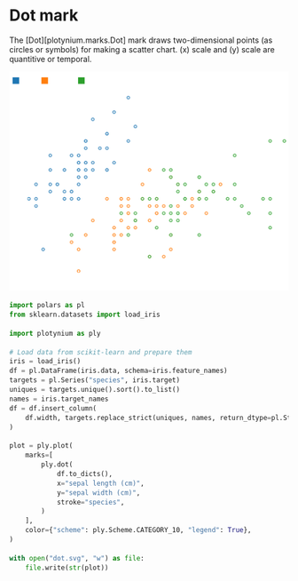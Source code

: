 # Dot mark

The [Dot][plotynium.marks.Dot] mark draws two-dimensional points (as circles or symbols) for making a scatter chart. \(x\) scale and \(y\) scale are quantitive or temporal.

![](../images/dot.svg)

```py
import polars as pl
from sklearn.datasets import load_iris

import plotynium as ply

# Load data from scikit-learn and prepare them
iris = load_iris()
df = pl.DataFrame(iris.data, schema=iris.feature_names)
targets = pl.Series("species", iris.target)
uniques = targets.unique().sort().to_list()
names = iris.target_names
df = df.insert_column(
    df.width, targets.replace_strict(uniques, names, return_dtype=pl.String)
)

plot = ply.plot(
    marks=[
        ply.dot(
            df.to_dicts(),
            x="sepal length (cm)",
            y="sepal width (cm)",
            stroke="species",
        )
    ],
    color={"scheme": ply.Scheme.CATEGORY_10, "legend": True},
)

with open("dot.svg", "w") as file:
    file.write(str(plot))
```
